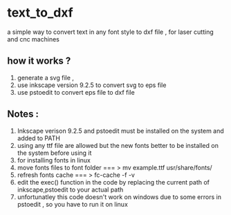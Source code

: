 # text_to_dxf
a simple way to convert text in any font style to dxf file , for laser cutting and cnc machines
## how it works ? 
 1) generate a svg file , 
 2) use inkscape version 9.2.5  to convert svg to eps file
 3) use pstoedit to convert eps file  to dxf file
 ## Notes : 
  1) Inkscape verison 9.2.5 and pstoedit must be installed on the system and added to PATH
  2) using any ttf file are allowed but the new fonts better to be installed on the system before using it 
  3) for installing fonts in linux 
  4) move fonts files to font folder === > mv example.ttf usr/share/fonts/ 
  5) refresh fonts cache             === >   fc-cache -f -v 
  6) edit the exec() function in the code by replacing the current path of inkscape,pstoedit to your actual path
  7) unfortunatley this code doesn't work on windows due to some errors in pstoedit , so you have to run it on linux
